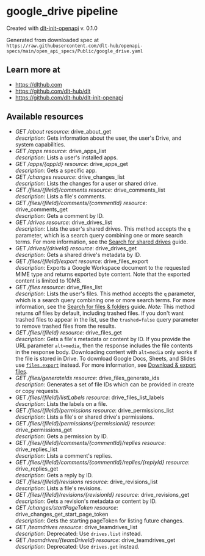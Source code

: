 # google_drive pipeline

Created with [dlt-init-openapi](https://github.com/dlt-hub/dlt-init-openapi) v. 0.1.0

Generated from downloaded spec at `https://raw.githubusercontent.com/dlt-hub/openapi-specs/main/open_api_specs/Public/google_drive.yaml`
## Learn more at

* https://dlthub.com
* https://github.com/dlt-hub/dlt
* https://github.com/dlt-hub/dlt-init-openapi


## Available resources
* _GET /about_ 
  *resource*: drive_about_get  
  *description*: Gets information about the user, the user's Drive, and system capabilities.
* _GET /apps_ 
  *resource*: drive_apps_list  
  *description*: Lists a user's installed apps.
* _GET /apps/{appId}_ 
  *resource*: drive_apps_get  
  *description*: Gets a specific app.
* _GET /changes_ 
  *resource*: drive_changes_list  
  *description*: Lists the changes for a user or shared drive.
* _GET /files/{fileId}/comments_ 
  *resource*: drive_comments_list  
  *description*: Lists a file's comments.
* _GET /files/{fileId}/comments/{commentId}_ 
  *resource*: drive_comments_get  
  *description*: Gets a comment by ID.
* _GET /drives_ 
  *resource*: drive_drives_list  
  *description*:  Lists the user's shared drives. This method accepts the `q` parameter, which is a search query combining one or more search terms. For more information, see the [Search for shared drives](/drive/api/guides/search-shareddrives) guide.
* _GET /drives/{driveId}_ 
  *resource*: drive_drives_get  
  *description*: Gets a shared drive's metadata by ID.
* _GET /files/{fileId}/export_ 
  *resource*: drive_files_export  
  *description*: Exports a Google Workspace document to the requested MIME type and returns exported byte content. Note that the exported content is limited to 10MB.
* _GET /files_ 
  *resource*: drive_files_list  
  *description*:  Lists the user's files. This method accepts the `q` parameter, which is a search query combining one or more search terms. For more information, see the [Search for files & folders](/drive/api/guides/search-files) guide. *Note:* This method returns *all* files by default, including trashed files. If you don't want trashed files to appear in the list, use the `trashed=false` query parameter to remove trashed files from the results.
* _GET /files/{fileId}_ 
  *resource*: drive_files_get  
  *description*:  Gets a file's metadata or content by ID. If you provide the URL parameter `alt=media`, then the response includes the file contents in the response body. Downloading content with `alt=media` only works if the file is stored in Drive. To download Google Docs, Sheets, and Slides use [`files.export`](/drive/api/reference/rest/v3/files/export) instead. For more information, see [Download & export files](/drive/api/guides/manage-downloads).
* _GET /files/generateIds_ 
  *resource*: drive_files_generate_ids  
  *description*: Generates a set of file IDs which can be provided in create or copy requests.
* _GET /files/{fileId}/listLabels_ 
  *resource*: drive_files_list_labels  
  *description*: Lists the labels on a file.
* _GET /files/{fileId}/permissions_ 
  *resource*: drive_permissions_list  
  *description*: Lists a file's or shared drive's permissions.
* _GET /files/{fileId}/permissions/{permissionId}_ 
  *resource*: drive_permissions_get  
  *description*: Gets a permission by ID.
* _GET /files/{fileId}/comments/{commentId}/replies_ 
  *resource*: drive_replies_list  
  *description*: Lists a comment's replies.
* _GET /files/{fileId}/comments/{commentId}/replies/{replyId}_ 
  *resource*: drive_replies_get  
  *description*: Gets a reply by ID.
* _GET /files/{fileId}/revisions_ 
  *resource*: drive_revisions_list  
  *description*: Lists a file's revisions.
* _GET /files/{fileId}/revisions/{revisionId}_ 
  *resource*: drive_revisions_get  
  *description*: Gets a revision's metadata or content by ID.
* _GET /changes/startPageToken_ 
  *resource*: drive_changes_get_start_page_token  
  *description*: Gets the starting pageToken for listing future changes.
* _GET /teamdrives_ 
  *resource*: drive_teamdrives_list  
  *description*: Deprecated: Use `drives.list` instead.
* _GET /teamdrives/{teamDriveId}_ 
  *resource*: drive_teamdrives_get  
  *description*: Deprecated: Use `drives.get` instead.
